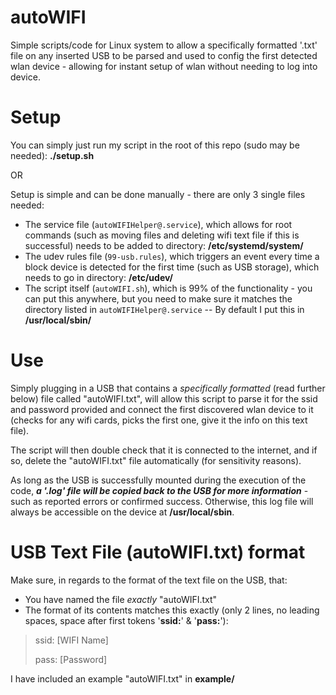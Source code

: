 # autoWIFI

Simple scripts/code for Linux system to allow a specifically formatted '.txt' file on any inserted USB to be parsed and used to config the first detected wlan device - allowing for instant setup of wlan without needing to log into device.

# Setup

You can simply just run my script in the root of this repo (sudo may be needed): **./setup.sh**

OR

Setup is simple and can be done manually - there are only 3 single files needed:
  - The service file (`autoWIFIHelper@.service`), which allows for root commands (such as moving files and deleting wifi text file if this is successful) needs to be added to directory: **/etc/systemd/system/**
  - The udev rules file (`99-usb.rules`), which triggers an event every time a block device is detected for the first time (such as USB storage), which needs to go in directory: **/etc/udev/**
  - The script itself (`autoWIFI.sh`), which is 99% of the functionality - you can put this anywhere, but you need to make sure it matches the directory listed in `autoWIFIHelper@.service` -- By default I put this in **/usr/local/sbin/**

# Use

Simply plugging in a USB that contains a *specifically formatted* (read further below) file called "autoWIFI.txt", will allow this script to parse it for the ssid and password provided and connect the first discovered wlan device to it (checks for any wifi cards, picks the first one, give it the info on this text file).

The script will then double check that it is connected to the internet, and if so, delete the "autoWIFI.txt" file automatically (for sensitivity reasons).

As long as the USB is successfully mounted during the execution of the code, _**a '.log' file will be copied back to the USB for more information**_ - such as reported errors or confirmed success. Otherwise, this log file will always be accessible on the device at **/usr/local/sbin**.

# USB Text File (autoWIFI.txt) format

Make sure, in regards to the format of the text file on the USB, that:
  - You have named the file *exactly* "autoWIFI.txt"
  - The format of its contents matches this exactly (only 2 lines, no leading spaces, space after first tokens '**ssid:**' & '**pass:**'):
  >ssid: [WIFI Name]
  >
  >pass: [Password]

I have included an example "autoWIFI.txt" in **example/**
